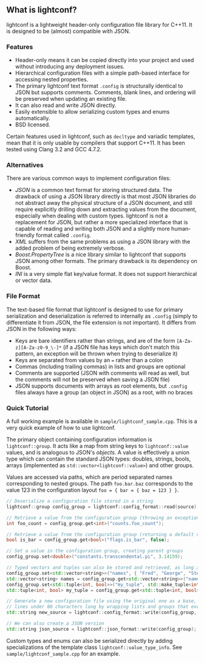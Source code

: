 What is lightconf?
------
lightconf is a lightweight header-only configuration file library for C++11. It is designed to be (almost) compatible with JSON.

### Features
- Header-only means it can be copied directly into your project and used without introducing any deployment issues.
- Hierarchical configuration files with a simple path-based interface for accessing nested properties.
- The primary lightconf text format `.config` is structurally identical to JSON but supports comments. Comments, blank lines, and ordering will be preserved when updating an existing file.
- It can also read and write JSON directly.
- Easily extensible to allow serializing custom types and enums automatically.
- BSD licensed.

Certain features used in lightconf, such as `decltype` and variadic templates, mean that it is only usable by compilers that support C++11. It has been tested using Clang 3.2 and GCC 4.7.2.

### Alternatives
There are various common ways to implement configuration files:
- _JSON_ is a common text format for storing structured data. The drawback of using a JSON library directly is that most JSON libraries do not abstract away the physical structure of a JSON document, and still require explicitly drilling down and extracting values from the document, especially when dealing with custom types. lightconf is not a replacement for JSON, but rather a more specialized interface that is capable of reading and writing both JSON and a slightly more human-friendly format called `.config`.
- _XML_ suffers from the same problems as using a JSON library with the added problem of being extremely verbose.
- _Boost.PropertyTree_ is a nice library similar to lightconf that supports JSON among other formats. The primary drawback is its dependency on Boost.
- _INI_ is a very simple flat key/value format. It does not support hierarchical or vector data.

### File Format
The text-based file format that lightconf is designed to use for primary serialization and deserialization is referred to internally as `.config` (simply to differentiate it from JSON, the file extension is not important). It differs from JSON in the following ways:

- Keys are bare identifiers rather than strings, and are of the form `[A-Za-z][A-Za-z0-9_\-]*` (if a JSON file has keys which don't match this pattern, an exception will be thrown when trying to deserialize it)
- Keys are separated from values by an `=` rather than a colon
- Commas (including trailing commas) in lists and groups are optional
- Comments are supported (JSON with comments will read as well, but the comments will not be preserved when saving a JSON file)
- JSON supports documents with arrays as root elements, but `.config` files always have a group (an object in JSON) as a root, with no braces

### Quick Tutorial
A full working example is available in `sample/lightconf_sample.cpp`. This is a very quick example of how to use lightconf.

The primary object containing configuration information is `lightconf::group`. It acts like a map from string keys to `lightconf::value` values, and is analogous to JSON's _objects_. A value is effectively a union type which can contain the standard JSON types: doubles, strings, bools, arrays (implemented as `std::vector<lightconf::value>`) and other groups.

Values are accessed via paths, which are period separated names corresponding to nested groups. The path `foo.bar.baz` corresponds to the value 123 in the configuration layout `foo = { bar = { baz = 123 } }`.

```cpp
// Deserialize a configuration file stored in a string
lightconf::group config_group = lightconf::config_format::read(source);

// Retrieve a value from the configuration group (throwing an exception if it doesn't exist)
int foo_count = config_group.get<int>("counts.foo_count");

// Retrieve a value from the configuration group (returning a default value if it doesn't exist)
bool is_bar = config_group.get<bool>("flags.is_bar", false);

// Set a value in the configuration group, creating parent groups
config_group.set<double>("constants.transcendental.pi", 3.14159);

// Typed vectors and tuples can also be stored and retrieved, as long as the inner types can be stored
config_group.set<std::vector<string>>("names", { "Fred", "George", "Stephen" });
std::vector<string> names = config_group.get<std::vector<string>>("names");
config_group.set<std::tuple<int, bool>>("my_tuple", std::make_tuple<int, bool>(10, false));
std::tuple<int, bool> my_tuple = config_group.get<std::tuple<int, bool>>("my_tuple");

// Generate a new configuration file using the original one as a base, and attempting to keep 
// lines under 80 characters long by wrapping lists and groups that exceed that length
std::string new_source = lightconf::config_format::write(config_group, source, 80);

// We can also create a JSON version
std::string json_source = lightconf::json_format::write(config_group);
```

Custom types and enums can also be serialized directly by adding specializations of the template class `lightconf::value_type_info`. See `sample/lightconf_sample.cpp` for an example.
